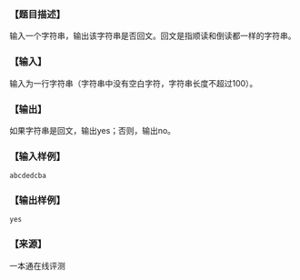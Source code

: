 ### 【题目描述】

输入一个字符串，输出该字符串是否回文。回文是指顺读和倒读都一样的字符串。

### 【输入】

输入为一行字符串（字符串中没有空白字符，字符串长度不超过100）。

### 【输出】

如果字符串是回文，输出yes；否则，输出no。

### 【输入样例】

```
abcdedcba
```

### 【输出样例】

```
yes
```


 ### 【来源】

 一本通在线评测 